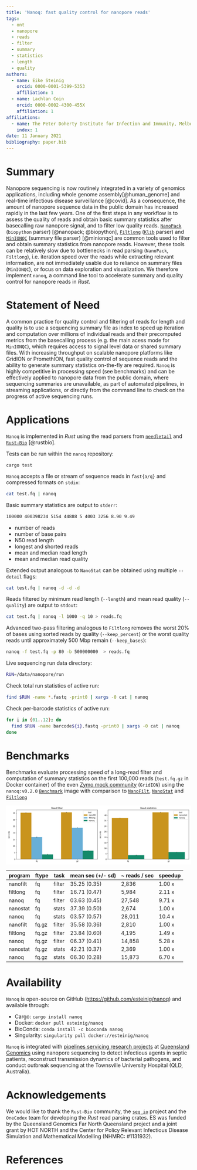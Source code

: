 ```yaml
---
title: 'Nanoq: fast quality control for nanopore reads'
tags:
  - ont
  - nanopore
  - reads
  - filter 
  - summary
  - statistics
  - length
  - quality
authors:
  - name: Eike Steinig
    orcid: 0000-0001-5399-5353
    affiliation: 1
  - name: Lachlan Coin
    orcid: 0000-0002-4300-455X
    affiliation: 1
affiliations:
  - name: The Peter Doherty Institute for Infection and Immunity, Melbourne University, Australia
    index: 1
date: 11 January 2021
bibliography: paper.bib
---
```


# Summary

Nanopore sequencing is now routinely integrated in a variety of genomics applications, including whole genome assembly[@human_genome] and real-time infectious disease surveillance [@covid]. As a consequence, the amount of nanopore sequence data in the public domain has increased rapidly in the last few years. One of the first steps in any workflow is to assess the quality of reads and obtain basic summary statistics after basecalling raw nanopore signal, and to filter low quality reads. [`NanoPack`](https://github.com/wdecoster/nanopack) (`biopython` parser) [@nanopack; @biopython], [`Filtlong`](https://github.com/rrwick/Filtlong) ([`Klib`](https://github.com/attractivechaos/klib) parser) and [`MinIONQC`](https://github.com/roblanf/minion_qc/blob/master/README.md) (summary file parser) [@minionqc] are common tools used to filter and obtain summary statistics from nanopore reads. However, these tools can be relatively slow due to bottlenecks in read parsing (`NanoPack`, `Filtlong`), i.e. iteration speed over the reads while extracting relevant information, are not immediately usable due to reliance on summary files (`MinIONQC`), or focus on data exploration and visualization. We therefore implement `nanoq`, a command line tool to accelerate summary and quality control for nanopore reads in *Rust*. 

# Statement of Need

A common practice for quality control and filtering of reads for length and quality is to use a sequencing summary file as index to speed up iteration and computation over millions of individual reads and their precomputed metrics from the basecalling process (e.g. the main acess mode for `MinIONQC`), which requires access to signal level data or shared summary files. With increasing throughput on scalable nanopore platforms like GridION or PromethION, fast quality control of sequence reads and the ability to generate summary statistics on-the-fly are required. `Nanoq` is highly competitive in processing speed (see benchmarks) and can be effectively applied to nanopore data from the public domain, where sequencing summaries are unavailable, as part of automated pipelines, in streaming applications, or directly from the command line to check on the progress of active sequencing runs.

# Applications

`Nanoq` is implemented in *Rust* using the read parsers from [`needletail`](https://github.com/onecodex/needletail) and [`Rust-Bio`](https://github.com/rust-bio/rust-bio) [@rustbio].

Tests can be run within the `nanoq` repository:

```
cargo test
```

`Nanoq` accepts a file or stream of sequence reads in `fast{a/q}` and compressed formats on `stdin`:

```bash
cat test.fq | nanoq
```

Basic summary statistics are output to `stderr`: 

```bash
100000 400398234 5154 44888 5 4003 3256 8.90 9.49
```

* number of reads
* number of base pairs
* N50 read length
* longest and shorted reads
* mean and median read length
* mean and median read quality 

Extended output analogous to `NanoStat` can be obtained using multiple `--detail` flags:

```bash
cat test.fq | nanoq -d -d -d
```

Reads filtered by minimum read length (`--length`) and mean read quality (`--quality`) are output to `stdout`:

```bash
cat test.fq | nanoq -l 1000 -q 10 > reads.fq 
```

Advanced two-pass filtering analogous to `Filtlong` removes the worst 20% of bases using sorted reads by quality (`--keep_percent`) or the worst quality reads until approximately 500 Mbp remain (`--keep_bases`): 

```bash
nanoq -f test.fq -p 80 -b 500000000  > reads.fq 
```

Live sequencing run data directory:

```bash
RUN=/data/nanopore/run
```

Check total run statistics of active run:

```bash
find $RUN -name *.fastq -print0 | xargs -0 cat | nanoq
```

Check per-barcode statistics of active run:

```bash
for i in {01..12}; do
  find $RUN -name barcode${i}.fastq -print0 | xargs -0 cat | nanoq
done
```

# Benchmarks

Benchmarks evaluate processing speed of a long-read filter and computation of summary statistics on the first 100,000 reads (`test.fq.gz` in Docker container) of the even [Zymo mock community](https://github.com/LomanLab/mockcommunity) (`GridION`) using the `nanoq:v0.2.0` [`Benchmark`](paper/Benchmarks) image with comparison to [`NanoFilt`](https://github.com/wdecoster/nanofilt), [`NanoStat`](https://github.com/wdecoster/nanostat) and [`Filtlong`](https://github.com/rrwick/Filtlong)

![nanoq benchmarks](benchmarks.png?raw=true "Nanoq benchmarks" )

| program         | ftype  |task   | mean sec (+/- sd)   |  ~ reads / sec  | speedup |
| -------------   | -------|-------|---------------------|-----------------|---------|
| nanofilt        | fq     |filter | 35.25 (0.35)        | 2,836           | 1.00 x  |
| filtlong        | fq     |filter | 16.71 (0.47)        | 5,984           | 2.11 x  |
| nanoq           | fq     |filter | 03.63 (0.45)        | 27,548          | 9.71 x  |
| nanostat        | fq     |stats  | 37.39 (0.50)        | 2,674           | 1.00 x  |
| nanoq           | fq     |stats  | 03.57 (0.57)        | 28,011          | 10.4 x  |
| nanofilt        | fq.gz  |filter | 35.58 (0.36)        | 2,810           | 1.00 x  |
| filtlong        | fq.gz  |filter | 23.84 (0.60)        | 4,195           | 1.49 x  |
| nanoq           | fq.gz  |filter | 06.37 (0.41)        | 14,858          | 5.28 x  |
| nanostat        | fq.gz  |stats  | 42.21 (0.37)        | 2,369           | 1.00 x  |
| nanoq           | fq.gz  |stats  | 06.30 (0.28)        | 15,873          | 6.70 x  |

# Availability

`Nanoq` is open-source on GitHub (https://github.com/esteinig/nanoq) and available through:

* Cargo: `cargo install nanoq`
* Docker: `docker pull esteinig/nanoq`
* BioConda: `conda install -c bioconda nanoq`
* Singularity: `singularity pull docker://esteinig/nanoq`

`Nanoq` is integrated with [pipelines servicing research projects](https://github.com/np-core) at [Queensland Genomics](https://queenslandgenomics.org/clinical-projects-3/north-queensland/) using nanopore sequencing to detect infectious agents in septic patients, reconstruct transmission dynamics of bacterial pathogens, and conduct outbreak sequencing at the Townsville University Hospital (QLD, Australia).

# Acknowledgements

We would like to thank the `Rust-Bio` community, the [`seq_io`](https://github.com/markschl/seq_io) project and the `OneCodex` team for developing the *Rust* read parsing crates. ES was funded by the Queensland Genomics Far North Queensland project and a joint grant by HOT NORTH and the Center for Policy Relevant Infectious Disease Simulation and Mathematical Modelling (NHMRC: #1131932).

# References

